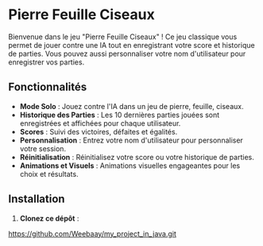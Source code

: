 # Pierre Feuille Ciseaux

Bienvenue dans le jeu "Pierre Feuille Ciseaux" ! Ce jeu classique vous permet de jouer contre une IA tout en enregistrant votre score et historique de parties. Vous pouvez aussi personnaliser votre nom d'utilisateur pour enregistrer vos parties.

## Fonctionnalités

- **Mode Solo** : Jouez contre l'IA dans un jeu de pierre, feuille, ciseaux.
- **Historique des Parties** : Les 10 dernières parties jouées sont enregistrées et affichées pour chaque utilisateur.
- **Scores** : Suivi des victoires, défaites et égalités.
- **Personnalisation** : Entrez votre nom d'utilisateur pour personnaliser votre session.
- **Réinitialisation** : Réinitialisez votre score ou votre historique de parties.
- **Animations et Visuels** : Animations visuelles engageantes pour les choix et résultats.

## Installation

1. **Clonez ce dépôt** :

https://github.com/Weebaay/my_project_in_java.git
